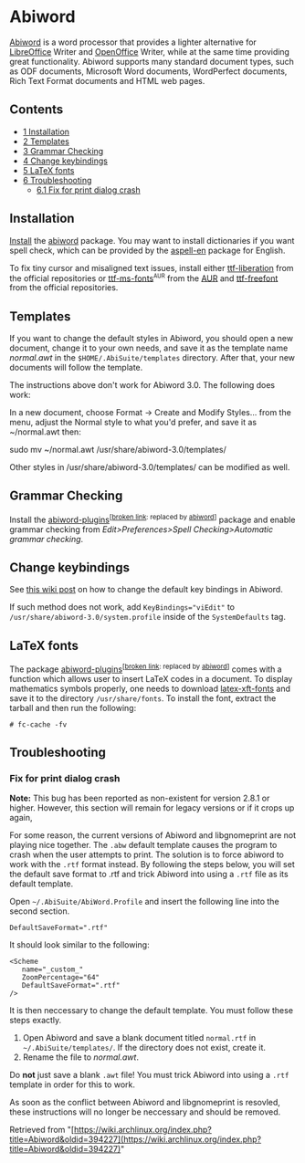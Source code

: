# Abiword

[Abiword](http://www.abisource.com/) is a word processor that provides a lighter alternative for [LibreOffice](/index.php/LibreOffice "LibreOffice") Writer and [OpenOffice](/index.php/OpenOffice "OpenOffice") Writer, while at the same time providing great functionality. Abiword supports many standard document types, such as ODF documents, Microsoft Word documents, WordPerfect documents, Rich Text Format documents and HTML web pages.

## Contents

*   [1 Installation](#Installation)
*   [2 Templates](#Templates)
*   [3 Grammar Checking](#Grammar_Checking)
*   [4 Change keybindings](#Change_keybindings)
*   [5 LaTeX fonts](#LaTeX_fonts)
*   [6 Troubleshooting](#Troubleshooting)
    *   [6.1 Fix for print dialog crash](#Fix_for_print_dialog_crash)

## Installation

[Install](/index.php/Install "Install") the [abiword](https://www.archlinux.org/packages/?name=abiword) package. You may want to install dictionaries if you want spell check, which can be provided by the [aspell-en](https://www.archlinux.org/packages/?name=aspell-en) package for English.

To fix tiny cursor and misaligned text issues, install either [ttf-liberation](https://www.archlinux.org/packages/?name=ttf-liberation) from the official repositories or [ttf-ms-fonts](https://aur.archlinux.org/packages/ttf-ms-fonts/)<sup><small>AUR</small></sup> from the [AUR](/index.php/AUR "AUR") and [ttf-freefont](https://www.archlinux.org/packages/?name=ttf-freefont) from the official repositories.

## Templates

If you want to change the default styles in Abiword, you should open a new document, change it to your own needs, and save it as the template name _normal.awt_ in the `$HOME/.AbiSuite/templates` directory. After that, your new documents will follow the template.

The instructions above don't work for Abiword 3.0\. The following does work:

In a new document, choose Format -> Create and Modify Styles... from the menu, adjust the Normal style to what you'd prefer, and save it as ~/normal.awt then:

sudo mv ~/normal.awt /usr/share/abiword-3.0/templates/

Other styles in /usr/share/abiword-3.0/templates/ can be modified as well.

## Grammar Checking

Install the [abiword-plugins](https://www.archlinux.org/packages/?name=abiword-plugins)<sup>[[broken link](/index.php/ArchWiki:Requests#Broken_package_links "ArchWiki:Requests"): replaced by [abiword](https://www.archlinux.org/packages/?name=abiword)]</sup> package and enable grammar checking from _Edit>Preferences>Spell Checking>Automatic grammar checking_.

## Change keybindings

See [this wiki post](http://www.abisource.com/wiki/Keyboard_bindings) on how to change the default key bindings in Abiword.

If such method does not work, add `KeyBindings="viEdit"` to `/usr/share/abiword-3.0/system.profile` inside of the `SystemDefaults` tag.

## LaTeX fonts

The package [abiword-plugins](https://www.archlinux.org/packages/?name=abiword-plugins)<sup>[[broken link](/index.php/ArchWiki:Requests#Broken_package_links "ArchWiki:Requests"): replaced by [abiword](https://www.archlinux.org/packages/?name=abiword)]</sup> comes with a function which allows user to insert LaTeX codes in a document. To display mathematics symbols properly, one needs to download [latex-xft-fonts](http://movementarian.org/latex-xft-fonts-0.1.tar.gz) and save it to the directory `/usr/share/fonts`. To install the font, extract the tarball and then run the following:

```
# fc-cache -fv

```

## Troubleshooting

### Fix for print dialog crash

**Note:** This bug has been reported as non-existent for version 2.8.1 or higher. However, this section will remain for legacy versions or if it crops up again,

For some reason, the current versions of Abiword and libgnomeprint are not playing nice together. The `.abw` default template causes the program to crash when the user attempts to print. The solution is to force abiword to work with the `.rtf` format instead. By following the steps below, you will set the default save format to .rtf and trick Abiword into using a `.rtf` file as its default template.

Open `~/.AbiSuite/AbiWord.Profile` and insert the following line into the second <scheme> section.

```
DefaultSaveFormat=".rtf"

```

It should look similar to the following:

```
<Scheme
   name="_custom_"
   ZoomPercentage="64"
   DefaultSaveFormat=".rtf"
/>

```

It is then neccessary to change the default template. You must follow these steps exactly.

1.  Open Abiword and save a blank document titled `normal.rtf` in `~/.AbiSuite/templates/`. If the directory does not exist, create it.
2.  Rename the file to _normal.awt_.

Do **not** just save a blank `.awt` file! You must trick Abiword into using a `.rtf` template in order for this to work.

As soon as the conflict between Abiword and libgnomeprint is resovled, these instructions will no longer be neccessary and should be removed.

Retrieved from "[https://wiki.archlinux.org/index.php?title=Abiword&oldid=394227](https://wiki.archlinux.org/index.php?title=Abiword&oldid=394227)"